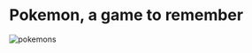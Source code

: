 # Pokemon, a game to remember

![pokemons](https://user-images.githubusercontent.com/84914845/148651629-1ba5abe1-79d8-409b-8858-1b243016e7b2.jpeg)


